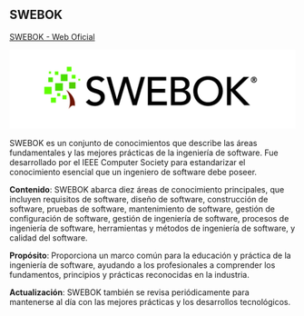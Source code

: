 ## SWEBOK

[SWEBOK - Web Oficial](https://www.computer.org/education/bodies-of-knowledge/software-engineering)

![](images/2024-09-14-16-50-08.png)

SWEBOK es un conjunto de conocimientos que describe las áreas fundamentales y las mejores prácticas de la ingeniería de software. Fue desarrollado por el IEEE Computer Society para estandarizar el conocimiento esencial que un ingeniero de software debe poseer.

**Contenido**: SWEBOK abarca diez áreas de conocimiento principales, que incluyen requisitos de software, diseño de software, construcción de software, pruebas de software, mantenimiento de software, gestión de configuración de software, gestión de ingeniería de software, procesos de ingeniería de software, herramientas y métodos de ingeniería de software, y calidad del software.

**Propósito**: Proporciona un marco común para la educación y práctica de la ingeniería de software, ayudando a los profesionales a comprender los fundamentos, principios y prácticas reconocidas en la industria.

**Actualización**: SWEBOK también se revisa periódicamente para mantenerse al día con las mejores prácticas y los desarrollos tecnológicos.